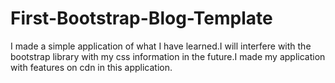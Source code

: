 # First-Bootstrap-Blog-Template
 I made a simple application of what I have learned.I will interfere with the bootstrap library with my css information in the future.I made my application with features on cdn in this application.
